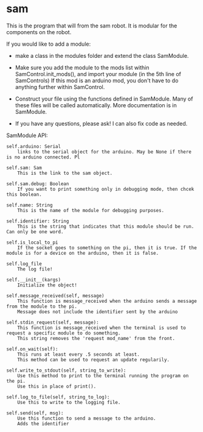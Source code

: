 # sam
This is the program that will from the sam robot. 
It is modular for the components on the robot.

If you would like to add a module: 

- make a class in the modules folder and extend the class SamModule.

- Make sure you add the module to the mods list within SamControl.init_mods(), and import your module (in the 5th line of SamControls)
If this mod is an arduino mod, you don't have to do anything further within SamControl. 

- Construct your file using the functions defined in SamModule. 
Many of these files will be called automatically. More documentation is in SamModule.

- If you have any questions, please ask! I can also fix code as needed.


SamModule API:

    self.arduino: Serial
        links to the serial object for the arduino. May be None if there is no arduino connected. Pl
     
    self.sam: Sam
        This is the link to the sam object.
        
    self.sam.debug: Boolean
        If you want to print something only in debugging mode, then chcek this boolean.
        
    self.name: String
        This is the name of the module for debugging purposes.
        
    self.identifier: String
        This is the string that indicates that this module should be run. Can only be one word.
        
    self.is_local_to_pi
        If the socket goes to something on the pi, then it is true. If the module is for a device on the arduino, then it is false.
        
    self.log_file
        The log file!
        
    self.__init__(kargs)
        Initialize the object!
        
    self.message_received(self, message)
        This function is message_received when the arduino sends a message from the module to the pi.
        Message does not include the identifier sent by the arduino
        
    self.stdin_request(self, message):
        This function is message_received when the terminal is used to request a specific module to do something.
        This string removes the 'request mod_name' from the front.
        
    self.on_wait(self):
        This runs at least every .5 seconds at least.
        This method can be used to request an update regularily.
        
    self.write_to_stdout(self, string_to_write):
        Use this method to print to the terminal running the program on the pi.
        Use this in place of print().
        
    self.log_to_file(self, string_to_log):
        Use this to write to the logging file.
       
    self.send(self, msg):
        Use this function to send a message to the arduino.
        Adds the identifier
